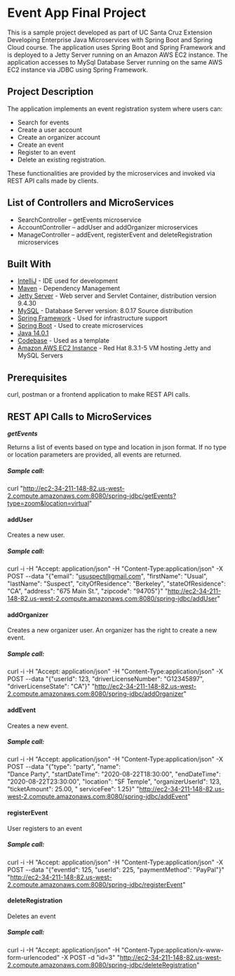 # Event App Final Project

This is a sample project developed as part of UC Santa Cruz Extension Developing Enterprise Java Microservices with Spring Boot and Spring Cloud course. The application uses Spring Boot and Spring Framework and is deployed to a Jetty Server running on an Amazon AWS EC2 instance. The application accesses to MySql Database Server running on the same AWS EC2 instance via JDBC using Spring Framework.  

## Project Description

The application implements an event registration system where users can:

- Search for events 
- Create a user account 
- Create an organizer account
- Create an event
- Register to an event 
- Delete an existing registration. 

These functionalities are provided by the microservices and invoked via REST API calls made by clients. 

## List of Controllers and MicroServices

- SearchController – getEvents microservice
- AccountController – addUser and addOrganizer microservices
- ManageController – addEvent, registerEvent and deleteRegistration microservices

## Built With

* [IntelliJ](https://www.jetbrains.com/idea/) - IDE used for development
* [Maven](https://maven.apache.org/) - Dependency Management
* [Jetty Server](https://www.eclipse.org/jetty/) - Web server and Servlet Container, distribution version 9.4.30
* [MySQL](https://www.mysql.com/) - Database Server version: 8.0.17 Source distribution
* [Spring Framework](https://spring.io/projects/spring-framework) - Used for infrastructure support
* [Spring Boot](https://github.com/spring-projects/spring-boot/wiki) - Used to create microservices
* [Java 14.0.1](https://openjdk.java.net/projects/jdk/14/)
* [Codebase](https://github.com/hinkmond/dev-ent-java-microserv-spring-jdbc.git) - Used as a template
* [Amazon AWS EC2 Instance](https://aws.amazon.com/) - Red Hat 8.3.1-5 VM hosting Jetty and MySQL Servers 

## Prerequisites

curl, postman or a frontend application to make REST API calls.

## REST API Calls to MicroServices

***getEvents***

Returns a list of events based on type and location in json format. If no type or location parameters are provided, all events are returned.

##### _Sample call:_
curl "http://ec2-34-211-148-82.us-west-2.compute.amazonaws.com:8080/spring-jdbc/getEvents?type=zoom&location=virtual"

#### addUser
Creates a new user. 

##### _Sample call:_
curl -i -H "Accept: application/json" -H "Content-Type:application/json" -X POST --data "{\"email\": \"ususpect@gmail.com\", \"firstName\": \"Usual\", \"lastName\": \"Suspect\", \"cityOfResidence\": \"Berkeley\", \"stateOfResidence\": \"CA\", \"address\": \"675 Main St.\", \"zipcode\": \"94705\"}" "http://ec2-34-211-148-82.us-west-2.compute.amazonaws.com:8080/spring-jdbc/addUser"

#### addOrganizer
Creates a new organizer user. An organizer has the right to create a new event.

##### _Sample call:_
curl -i -H "Accept: application/json" -H "Content-Type:application/json" -X POST --data "{\"userId\": 123, \"driverLicenseNumber\": \"G12345897\", \"driverLicenseState\": \"CA\"}" "http://ec2-34-211-148-82.us-west-2.compute.amazonaws.com:8080/spring-jdbc/addOrganizer"

#### addEvent
Creates a new event.

##### _Sample call:_
curl -i -H "Accept: application/json" -H "Content-Type:application/json" -X POST --data "{\"type\": \"party\", \"name\": \
"Dance Party\", \"startDateTime\": \"2020-08-22T18:30:00\", \"endDateTime\": \"2020-08-22T23:30:00\", \"location\": \"SF Temple\", \"organizerUserId\": 123, \"ticketAmount\": 25.00, \"
serviceFee\": 1.25}" "http://ec2-34-211-148-82.us-west-2.compute.amazonaws.com:8080/spring-jdbc/addEvent"

#### registerEvent 
User registers to an event

##### _Sample call:_
curl -i -H "Accept: application/json" -H "Content-Type:application/json" -X POST --data "{\"eventId\": 125, \"userId\": 225,  \"paymentMethod\": \"PayPal\"}" "http://ec2-34-211-148-82.us-west-2.compute.amazonaws.com:8080/spring-jdbc/registerEvent"

#### deleteRegistration  
Deletes an event

##### _Sample call:_
curl -i -H "Accept: application/json" -H "Content-Type:application/x-www-form-urlencoded" -X POST -d "id=3" "http://ec2-34-211-148-82.us-west-2.compute.amazonaws.com:8080/spring-jdbc/deleteRegistration"
